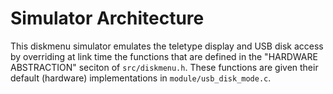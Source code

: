 # Simulator Architecture

This diskmenu simulator emulates the teletype display and USB disk access by
overriding at link time the functions that are defined in the "HARDWARE
ABSTRACTION" seciton of `src/diskmenu.h`.  These functions are given their
default (hardware) implementations in `module/usb_disk_mode.c`.

